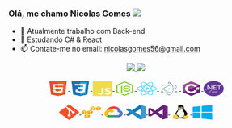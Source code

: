 ### Olá, me chamo Nicolas Gomes <img src="https://media.giphy.com/media/hvRJCLFzcasrR4ia7z/giphy.gif" width="25px">


- 🔭 Atualmente trabalho com Back-end
- 🌱 Estudando C# & React
- 📫 Contate-me no email: nicolasgomes56@gmail.com

<div align="center">
  <a href="https://www.linkedin.com/in/nicolas-gomes-9681bb153/">
    
  <img height="150em" src="https://github-readme-stats.vercel.app/api?username=nicolascodes18&show_icons=true&theme=highcontrast&include_all_commits=true&count_private=true"/>
    
  <img height="150em"  src="https://github-readme-stats.vercel.app/api/top-langs/?username=nicolascodes18&layout=compact&langs_count=7&theme=highcontrast"/>
</div>
  
<div style="display: inline_block" align="center"><br>
  <img align="center" alt="Nicolas-HTML" height="30" width="40" src="https://raw.githubusercontent.com/devicons/devicon/master/icons/html5/html5-original.svg">
  <img align="center" alt="Nicolas-CSS" height="30" width="40" src="https://raw.githubusercontent.com/devicons/devicon/master/icons/css3/css3-original.svg">
  <img align="center" alt="Nicolas-Js" height="30" width="40" src="https://raw.githubusercontent.com/devicons/devicon/master/icons/javascript/javascript-plain.svg">
  <img align="center" alt="Nicolas-React" height="30" width="40" src="https://raw.githubusercontent.com/devicons/devicon/master/icons/nodejs/nodejs-plain.svg">
  <img align="center" alt="Nicolas-React" height="30" width="40" src="https://raw.githubusercontent.com/devicons/devicon/master/icons/react/react-original.svg">
  <img align="center" alt="Nicolas-Csharp" height="30" width="40" src="https://raw.githubusercontent.com/devicons/devicon/master/icons/electron/electron-original.svg">
  <img align="center" alt="Nicolas-Csharp" height="30" width="40" src="https://raw.githubusercontent.com/devicons/devicon/master/icons/csharp/csharp-original.svg">
  <img align="center" alt="Nicolas-Csharp" height="30" width="40" src="https://raw.githubusercontent.com/devicons/devicon/master/icons/dotnetcore/dotnetcore-original.svg">
</div>
  
<div style="display: inline_block" align="center"><br>
  <img align="center" alt="Nicolas-HTML" height="30" width="40" src="https://raw.githubusercontent.com/devicons/devicon/master/icons/git/git-original.svg">
  <img align="center" alt="Nicolas-CSS" height="30" width="40" src="https://raw.githubusercontent.com/devicons/devicon/master/icons/amazonwebservices/amazonwebservices-original.svg">
  <img align="center" alt="Nicolas-Csharp" height="30" width="40" src="https://raw.githubusercontent.com/devicons/devicon/master/icons/googlecloud/googlecloud-original.svg">
  <img align="center" alt="Nicolas-Js" height="30" width="40" src="https://raw.githubusercontent.com/devicons/devicon/master/icons/vscode/vscode-original.svg">
  <img align="center" alt="Nicolas-React" height="30" width="40" src="https://raw.githubusercontent.com/devicons/devicon/master/icons/visualstudio/visualstudio-plain.svg">
  <img align="center" alt="Nicolas-React" height="30" width="40" src="https://raw.githubusercontent.com/devicons/devicon/master/icons/linux/linux-original.svg">
  <img align="center" alt="Nicolas-Csharp" height="30" width="40" src="https://raw.githubusercontent.com/devicons/devicon/master/icons/windows8/windows8-original.svg">
</div>

